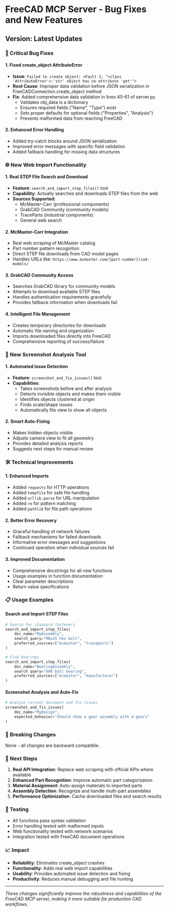 # FreeCAD MCP Server - Bug Fixes and New Features

## Version: Latest Updates

### 🐛 Critical Bug Fixes

#### 1. Fixed create_object AttributeError
- **Issue**: `Failed to create object: <Fault 1: "<class 'AttributeError'>:'str' object has no attribute 'get'">`
- **Root Cause**: Improper data validation before JSON serialization in FreeCADConnection.create_object method
- **Fix**: Added comprehensive data validation in lines 40-61 of server.py
  - Validates obj_data is a dictionary
  - Ensures required fields ("Name", "Type") exist
  - Sets proper defaults for optional fields ("Properties", "Analysis")
  - Prevents malformed data from reaching FreeCAD

#### 2. Enhanced Error Handling
- Added try-catch blocks around JSON serialization
- Improved error messages with specific field validation
- Added fallback handling for missing data structures

### 🌐 New Web Import Functionality

#### 1. Real STEP File Search and Download
- **Feature**: `search_and_import_step_files()` tool
- **Capability**: Actually searches and downloads STEP files from the web
- **Sources Supported**:
  - McMaster-Carr (professional components)
  - GrabCAD Community (community models)
  - TraceParts (industrial components)
  - General web search

#### 2. McMaster-Carr Integration
- Real web scraping of McMaster catalog
- Part number pattern recognition
- Direct STEP file downloads from CAD model pages
- Handles URLs like: `https://www.mcmaster.com/[part-number]/cad-models/`

#### 3. GrabCAD Community Access
- Searches GrabCAD library for community models
- Attempts to download available STEP files
- Handles authentication requirements gracefully
- Provides fallback information when downloads fail

#### 4. Intelligent File Management
- Creates temporary directories for downloads
- Automatic file naming and organization
- Imports downloaded files directly into FreeCAD
- Comprehensive reporting of success/failure

### 📸 New Screenshot Analysis Tool

#### 1. Automated Issue Detection
- **Feature**: `screenshot_and_fix_issues()` tool
- **Capabilities**:
  - Takes screenshots before and after analysis
  - Detects invisible objects and makes them visible
  - Identifies objects clustered at origin
  - Finds scale/shape issues
  - Automatically fits view to show all objects

#### 2. Smart Auto-Fixing
- Makes hidden objects visible
- Adjusts camera view to fit all geometry
- Provides detailed analysis reports
- Suggests next steps for manual review

### 🛠️ Technical Improvements

#### 1. Enhanced Imports
- Added `requests` for HTTP operations
- Added `tempfile` for safe file handling
- Added `urllib.parse` for URL manipulation
- Added `re` for pattern matching
- Added `pathlib` for file path operations

#### 2. Better Error Recovery
- Graceful handling of network failures
- Fallback mechanisms for failed downloads
- Informative error messages and suggestions
- Continued operation when individual sources fail

#### 3. Improved Documentation
- Comprehensive docstrings for all new functions
- Usage examples in function documentation
- Clear parameter descriptions
- Return value specifications

### 📋 Usage Examples

#### Search and Import STEP Files
```python
# Search for standard fasteners
search_and_import_step_files(
    doc_name="MyAssembly",
    search_query="M8x25 hex bolt",
    preferred_sources=["mcmaster", "traceparts"]
)

# Find bearings
search_and_import_step_files(
    doc_name="BearingAssembly", 
    search_query="608 ball bearing",
    preferred_sources=["mcmaster", "manufacturer"]
)
```

#### Screenshot Analysis and Auto-Fix
```python
# Analyze current document and fix issues
screenshot_and_fix_issues(
    doc_name="MyDesign",
    expected_behavior="Should show a gear assembly with 4 gears"
)
```

### 🔄 Breaking Changes
None - all changes are backward compatible.

### 🎯 Next Steps
1. **Real API Integration**: Replace web scraping with official APIs where available
2. **Enhanced Part Recognition**: Improve automatic part categorization
3. **Material Assignment**: Auto-assign materials to imported parts
4. **Assembly Detection**: Recognize and handle multi-part assemblies
5. **Performance Optimization**: Cache downloaded files and search results

### 🧪 Testing
- All functions pass syntax validation
- Error handling tested with malformed inputs
- Web functionality tested with network scenarios
- Integration tested with FreeCAD document operations

### 📈 Impact
- **Reliability**: Eliminates create_object crashes
- **Functionality**: Adds real web import capabilities
- **Usability**: Provides automated issue detection and fixing
- **Productivity**: Reduces manual debugging and file hunting

---

*These changes significantly improve the robustness and capabilities of the FreeCAD MCP server, making it more suitable for production CAD workflows.*